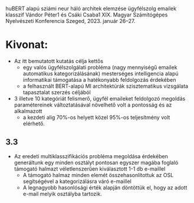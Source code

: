 huBERT alapú sziámi neur háló architek elemzése ügyfélszolg emailek klasszif
Vándor Péter1 és Csáki Csaba1
XIX. Magyar Számítógépes Nyelvészeti Konferencia Szeged, 2023. január 26–27.

# Kivonat:

* Az itt bemutatott kutatás célja kettős
  * egy valós ügyfélszolgálati probléma (nagy mennyiségű emailek automatikus
    kategorizálásának) mesterséges intelligencia alapú informatikai támogatása
    a hatékonyabb feldolgozás érdekében
  * a felhasznált BERT-alapú MI architektúrák szisztematikus vizsgálata
    tapasztalat szerzés céljából
* 3 illetve 10 kategóriát felismerő, ügyfél emaileket feldolgozó megoldás
  paramétereinek változtatásával növelhető volt a pontosság és az alkalmazott
  * a kezdeti alig 70%-os helyett közel 95%-os teljesítmény volt elérhető.

## 3.3

* Az eredeti multiklasszifikációs probléma megoldása érdekében generáltunk egy
  minden osztályt pontosan egyszer magába foglaló támogató halmazt
  véletlenszerűen kiválasztott 1-1 db e-maillel
  * A támogató halmaz minden elemét összehasonlítottuk az OSL segítségével a
    kategorizálásra váró e-maillel
  * A legnagyobb hasonlósági érték alapján döntöttük el, hogy az adott e-mail
    melyik osztályba tartozik.
